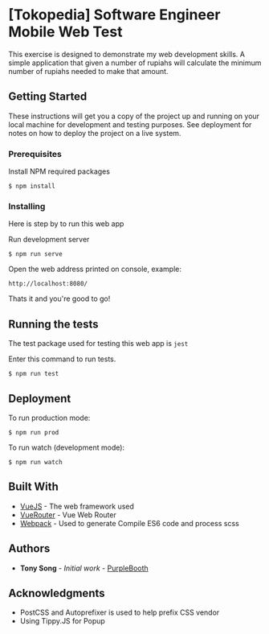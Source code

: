 # [Tokopedia] Software Engineer Mobile Web Test

This exercise is designed to demonstrate my web development skills. A simple application that given a number of rupiahs will calculate the minimum number of rupiahs needed to make that amount. 


## Getting Started

These instructions will get you a copy of the project up and running on your local machine for development and testing purposes. See deployment for notes on how to deploy the project on a live system.

### Prerequisites

Install NPM required packages

```
$ npm install
```

### Installing

Here is step by to run this web app

Run development server

```
$ npm run serve
```

Open the web address printed on console, example:

```
http://localhost:8080/
```

Thats it and you're good to go!

## Running the tests

The test package used for testing this web app is `jest`

Enter this command to run tests.

```
$ npm run test
```

## Deployment

To run production mode:
```
$ npm run prod
```

To run watch (development mode):
```
$ npm run watch
```

## Built With

* [VueJS](http://www.dropwizard.io/1.0.2/docs/) - The web framework used
* [VueRouter](https://router.vuejs.org/) - Vue Web Router
* [Webpack](https://webpack.js.org/) - Used to generate Compile ES6 code and process scss


## Authors

* **Tony Song** - *Initial work* - [PurpleBooth](https://github.com/tonywei92)

## Acknowledgments

* PostCSS and Autoprefixer is used to help prefix CSS vendor
* Using Tippy.JS for Popup
